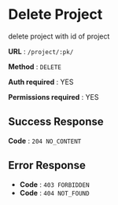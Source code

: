 # Delete Project

delete project with id of project

**URL** : `/project/:pk/`

**Method** : `DELETE`

**Auth required** : YES

**Permissions required** : YES

## Success Response

**Code** : `204 NO_CONTENT`

## Error Response

* **Code** : `403 FORBIDDEN`
* **Code** : `404 NOT_FOUND`

